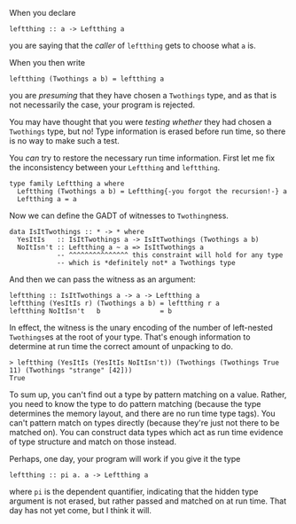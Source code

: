 When you declare

    leftthing :: a -> Leftthing a

you are saying that the *caller* of `leftthing` gets to choose what `a` is.

When you then write

    leftthing (Twothings a b) = leftthing a

you are *presuming* that they have chosen a `Twothings` type, and as that is not necessarily the case, your program is rejected.

You may have thought that you were *testing whether* they had chosen a `Twothings` type, but no! Type information is erased before run time, so there is no way to make such a test.

You *can* try to restore the necessary run time information. First let me fix the inconsistency between your `Leftthing` and `leftthing`.

    type family Leftthing a where
      Leftthing (Twothings a b) = Leftthing{-you forgot the recursion!-} a
      Leftthing a = a

Now we can define the GADT of witnesses to `Twothing`ness.

    data IsItTwothings :: * -> * where
      YesItIs   :: IsItTwothings a -> IsItTwothings (Twothings a b)
      NoItIsn't :: Leftthing a ~ a => IsItTwothings a
                -- ^^^^^^^^^^^^^^^ this constraint will hold for any type
                -- which is *definitely not* a Twothings type

And then we can pass the witness as an argument:

    leftthing :: IsItTwothings a -> a -> Leftthing a
    leftthing (YesItIs r) (Twothings a b) = leftthing r a
    leftthing NoItIsn't   b               = b

In effect, the witness is the unary encoding of the number of left-nested `Twothings`es at the root of your type. That's enough information to determine at run time the correct amount of unpacking to do.

    > leftthing (YesItIs (YesItIs NoItIsn't)) (Twothings (Twothings True 11) (Twothings "strange" [42]))
    True

To sum up, you can't find out a type by pattern matching on a value. Rather, you need to know the type to do pattern matching (because the type determines the memory layout, and there are no run time type tags). You can't pattern match on types directly (because they're just not there to be matched on). You can construct data types which act as run time evidence of type structure and match on those instead.

Perhaps, one day, your program will work if you give it the type

    leftthing :: pi a. a -> Leftthing a

where `pi` is the dependent quantifier, indicating that the hidden type argument is not erased, but rather passed and matched on at run time. That day has not yet come, but I think it will.
